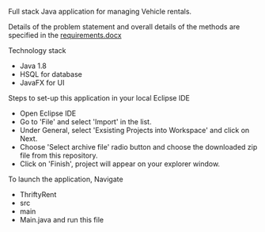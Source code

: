 Full stack Java application for managing Vehicle rentals.

Details of the problem statement and overall details of the methods are specified in the [requirements.docx]()

Technology stack
* Java 1.8
* HSQL for database
* JavaFX for UI

Steps to set-up this application in your local Eclipse IDE
* Open Eclipse IDE
* Go to 'File' and select 'Import' in the list.
* Under General, select 'Exsisting Projects into Workspace' and click on Next.
* Choose 'Select archive file' radio button and choose the downloaded zip file from this repository.
* Click on 'Finish', project will appear on your explorer window.

To launch the application, Navigate 
* ThriftyRent
* src
* main
* Main.java and run this file 

